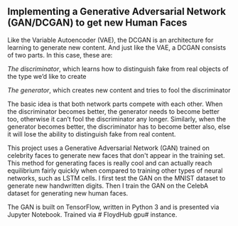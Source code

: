 ## Implementing a Generative Adversarial Network (GAN/DCGAN) to get new Human Faces
Like the Variable Autoencoder (VAE), the DCGAN is an architecture for learning to generate new content.
And just like the VAE, a DCGAN consists of two parts. In this case, these are:

*The discriminator*, which learns how to distinguish fake from real objects of the type we’d like to create

*The generator*, which creates new content and tries to fool the discriminator

The basic idea is that both network parts compete with each other.
When the discriminator becomes better, the generator needs to become better too,
otherwise it can’t fool the discriminator any longer. Similarly, when the generator becomes better,
the discriminator has to become better also, else it will lose the ability to distinguish fake from real content.

This project uses a Generative Adversarial Network (GAN) trained on celebrity faces to generate new faces that don't appear in the training set. This method for generating faces is really cool
and can actually reach equilibrium fairly quickly when compared to training other types of neural networks, such as LSTM cells.
I first test the GAN on the MNIST dataset to generate new handwritten digits. Then I train the GAN on the CelebA dataset for generating new human faces.

The GAN is built on TensorFlow, written in Python 3 and is presented via Jupyter Notebook. Trained via # FloydHub gpu# instance.

